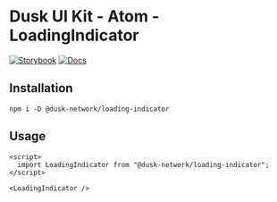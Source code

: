 # Dusk UI Kit - Atom - LoadingIndicator

[![Storybook](https://img.shields.io/badge/Storybook-Component_Playground-%23FF4785?style=flat&logo=storybook)](https://dusk-network.github.io/dusk-ui-kit/?path=/story/components-atoms-loading-indicator)
[![Docs](https://img.shields.io/badge/Documentation-%235E35CF?style=flat)](https://dusk-network.github.io/dusk-ui-kit/docs/components/atoms/loading-indicator)

## Installation

```
npm i -D @dusk-network/loading-indicator
```

## Usage

<!-- MARKDOWN-AUTO-DOCS:START (CODE:src=../../../examples/src/atoms/loading-indicator/LoadingIndicator_01.svelte) -->
<!-- The below code snippet is automatically added from ../../../examples/src/atoms/loading-indicator/LoadingIndicator_01.svelte -->
```svelte
<script>
  import LoadingIndicator from "@dusk-network/loading-indicator";
</script>

<LoadingIndicator />
```
<!-- MARKDOWN-AUTO-DOCS:END -->
